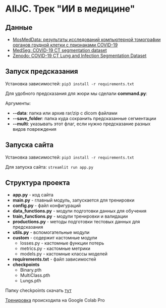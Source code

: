 # AIIJC. Трек "ИИ в медицине"

## Данные

* [MosMedData: результаты исследований компьютерной томографии органов грудной клетки с признаками COVID-19](https://mosmed.ai/datasets/covid19_1110/)  
* [MedSeg: COVID-19 CT segmentation dataset](http://medicalsegmentation.com/covid19/)
* [Zenodo: COVID-19 CT Lung and Infection Segmentation Dataset](https://zenodo.org/record/3757476#.YRqU0IgzbP_)

## Запуск предсказания

Установка зависимостей: `pip3 install -r requirements.txt`

Для удобного предсказания для жюри мы сделали **command.py**:

Аргументы:
- **--data**: папка или архив rar/zip с dicom файлами
- **--save_folder**: папка куда сохранить предсказанные сегментации
- **--multi**: указывать этот флаг, если нужно предсказание разных видов повреждения

## Запуска сайта

Установка зависимостей: `pip3 install -r requirements.txt`

Для запуска сайта: `streamlit run app.py`

## Структура проекта
- **app.py** - код сайта
- **main.py** - главный модуль, запускается для тренировки
- **config.py** - файл конфигураций
- **data_functions.py** - модули подготовки данных для обучения
- **train_functions.py** - модули тренировки и валидации
- **productions.py** - методы подготовки тестовых данных для предсказания
- **utils.py** - вспомогательные модули
- **custom** - содержит кастомные модули
  - losses.py - кастомные функции потерь 
  - metrics.py - кастомные метрики
  - models.py - кастомные классы моделей
- **requirements.txt** - файл зависимостей
- **checkpoints**
  - Binary.pth
  - MultiClass.pth
  - Lungs.pth

Папку checkpoints скачать [тут](https://drive.google.com/file/d/19svztOBB4RhnW7cwuZTDPZb0EiWKdydN/view?usp=sharing)

[Тренировка](https://drive.google.com/drive/folders/1AawFssvVRtF3lZIr6nOvObcH41Gu4rIE?usp=sharing) происходила на Google Colab Pro
